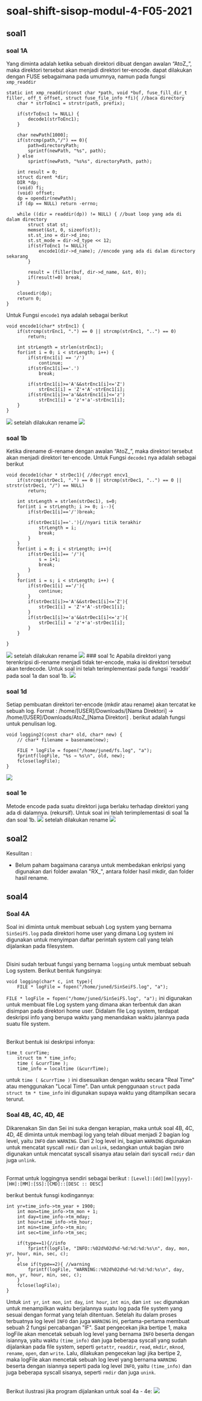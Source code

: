 # soal-shift-sisop-modul-4-F05-2021

## soal1
### soal 1A
Yang diminta adalah ketika sebuah direktori dibuat dengan awalan “AtoZ_”, maka direktori tersebut akan menjadi direktori ter-encode.
dapat dilakukan dengan FUSE sebagaimana pada umumnya, namun pada fungsi `xmp_readdir`
```
static int xmp_readdir(const char *path, void *buf, fuse_fill_dir_t filler, off_t offset, struct fuse_file_info *fi){ //baca directory
	char * strToEnc1 = strstr(path, prefix);
    
	if(strToEnc1 != NULL) {
        decode1(strToEnc1);
    }

	char newPath[1000];
	if(strcmp(path,"/") == 0){
		path=directoryPath;
		sprintf(newPath, "%s", path);
	} else 
        sprintf(newPath, "%s%s", directoryPath, path);

	int result = 0;
	struct dirent *dir;
	DIR *dp;
	(void) fi;
	(void) offset;
	dp = opendir(newPath);
	if (dp == NULL) return -errno;

	while ((dir = readdir(dp)) != NULL) { //buat loop yang ada di dalam directory
		struct stat st;
		memset(&st, 0, sizeof(st));
		st.st_ino = dir->d_ino;
		st.st_mode = dir->d_type << 12;
		if(strToEnc1 != NULL){
			encode1(dir->d_name); //encode yang ada di dalam directory sekarang
        }
		
		result = (filler(buf, dir->d_name, &st, 0));
		if(result!=0) break;
	}

	closedir(dp);
	return 0;
}
```
Untuk Fungsi `encode1` nya adalah sebagai berikut
```
void encode1(char* strEnc1) { 
	if(strcmp(strEnc1, ".") == 0 || strcmp(strEnc1, "..") == 0)
        return;
    
    int strLength = strlen(strEnc1);
    for(int i = 0; i < strLength; i++) {
		if(strEnc1[i] == '/') 
            continue;
		if(strEnc1[i]=='.')
            break;
        
		if(strEnc1[i]>='A'&&strEnc1[i]<='Z')
            strEnc1[i] = 'Z'+'A'-strEnc1[i];
        if(strEnc1[i]>='a'&&strEnc1[i]<='z')
            strEnc1[i] = 'z'+'a'-strEnc1[i];
    }
}
```
<img src="images/soal1a-before.png">
setelah dilakukan rename
<img src="images/soal1a-after.png">

### soal 1b
Ketika direname di-rename dengan awalan “AtoZ_”, maka direktori tersebut akan menjadi direktori ter-encode.
Untuk Fungsi `decode1` nya adalah sebagai berikut
```
void decode1(char * strDec1){ //decrypt encv1_
	if(strcmp(strDec1, ".") == 0 || strcmp(strDec1, "..") == 0 || strstr(strDec1, "/") == NULL) 
        return;
    
    int strLength = strlen(strDec1), s=0;
	for(int i = strLength; i >= 0; i--){
		if(strDec1[i]=='/')break;

		if(strDec1[i]=='.'){//nyari titik terakhir
			strLength = i;
			break;
		}
	}
	for(int i = 0; i < strLength; i++){
		if(strDec1[i]== '/'){
			s = i+1;
			break;
		}
	}
    for(int i = s; i < strLength; i++) {
		if(strDec1[i] =='/'){
            continue;
        }
        if(strDec1[i]>='A'&&strDec1[i]<='Z'){
            strDec1[i] = 'Z'+'A'-strDec1[i];
        }
        if(strDec1[i]>='a'&&strDec1[i]<='z'){
            strDec1[i] = 'z'+'a'-strDec1[i];
        }
    }
	
}
```
<img src="images/soal1b-before.png">
setelah dilakukan rename
<img src="images/soal1b-after.png">
### soal 1c
Apabila direktori yang terenkripsi di-rename menjadi tidak ter-encode, maka isi direktori tersebut akan terdecode. Untuk soal ini telah terimplementasi pada fungsi `readdir` pada soal 1a dan soal 1b.
<img src="images/soal1c.png">

### soal 1d
Setiap pembuatan direktori ter-encode (mkdir atau rename) akan tercatat ke sebuah log. Format : /home/[USER]/Downloads/[Nama Direktori] → /home/[USER]/Downloads/AtoZ_[Nama Direktori] .
berikut adalah fungsi untuk penulisan log.
```
void logging2(const char* old, char* new) {
	// char* filename = basename(new);

	FILE * logFile = fopen("/home/juned/fs.log", "a");
    fprintf(logFile, "%s → %s\n", old, new);
    fclose(logFile);
}
```
<img src="images/soal1d.png">

### soal 1e
Metode encode pada suatu direktori juga berlaku terhadap direktori yang ada di dalamnya. (rekursif).
Untuk soal ini telah terimplementasi di soal 1a dan soal 1b.
<img src="images/soal1e-before.png">
setelah dilakukan rename
<img src="images/soal1e-after.png">


## soal2
Kesulitan :
- Belum paham bagaimana caranya untuk membedakan enkripsi yang digunakan dari folder awalan "RX_", antara folder hasil mkdir, dan folder hasil rename.<br> 
## soal4
### Soal 4A
Soal ini diminta untuk membuat sebuah Log system yang bernama `SinSeiFS.log` pada direktori home user
yang dimana Log system ini digunakan untuk menyimpan daftar perintah system call yang telah dijalankan pada filesystem.<br><br>

Disini sudah terbuat fungsi yang bernama `logging` untuk membuat sebuah Log system. Berikut bentuk fungsinya:

```
void logging(char* c, int type){
    FILE * logFile = fopen("/home/juned/SinSeiFS.log", "a");
```

`FILE * logFile = fopen("/home/juned/SinSeiFS.log", "a");` ini digunakan untuk membuat file Log system yang dimana akan terbentuk 
dan akan disimpan pada direktori home user. Didalam file Log system, terdapat deskripsi info yang berupa waktu yang menandakan waktu 
jalannya pada suatu file system.<br><br>

Berikut bentuk isi deskripsi infonya:

```
time_t currTime;
	struct tm * time_info;
	time ( &currTime );
	time_info = localtime (&currTime);
```

untuk `time ( &currTime )` ini disesuaikan dengan waktu secara "Real Time" atau menggunakan "Local Time". Dan untuk penggunaan `struct` pada `struct tm * time_info` ini digunakan supaya waktu yang ditampilkan secara terurut.

### Soal 4B, 4C, 4D, 4E
Dikarenakan Sin dan Sei ini suka dengan kerapian, maka untuk soal 4B, 4C, 4D, 4E diminta untuk membagi log yang telah dibuat menjadi 2 bagian log level,
yaitu `INFO` dan `WARNING`. Dari 2 log level ini, bagian `WARNING` digunakan untuk mencatat syscall `rmdir` dan `unlink`, sedangkan untuk bagian `INFO` 
digunakan untuk mencatat syscall sisanya atau selain dari syscall `rmdir` dan juga `unlink`.<br><br> 

Format untuk loggingnya sendiri sebagai berikut :
`[Level]:[dd][mm][yyyy]-[HH]:[MM]:[SS]:[CMD]::[DESC :: DESC]`

berikut bentuk funsgi kodingannya:

```
int yr=time_info->tm_year + 1900;
	int mon=time_info->tm_mon + 1;
	int day=time_info->tm_mday;
	int hour=time_info->tm_hour;
	int min=time_info->tm_min;
	int sec=time_info->tm_sec;

    if(type==1){//info
        fprintf(logFile, "INFO::%02d%02d%d-%d:%d:%d:%s\n", day, mon, yr, hour, min, sec, c);
    }
    else if(type==2){ //warning
        fprintf(logFile, "WARNING::%02d%02d%d-%d:%d:%d:%s\n", day, mon, yr, hour, min, sec, c);
    }
    fclose(logFile);
}
```

Untuk `int yr`, `int mon`, `int day`, `int hour`, `int min`, dan `int sec` digunakan untuk menampilkan waktu berjalannya suatu log pada file system yang
sesuai dengan format yang telah ditentuan. Setelah itu dalam proses terbuatnya log level `INFO` dan juga `WARNING` ini, pertama-pertama membuat sebuah 2 fungsi 
percabangan "IF". Saat pengecekan jika bertipe 1, maka logFile akan mencetak sebuah log level yang bernama `INFO` beserta dengan isiannya, yaitu waktu `(time_info)` 
dan juga beberapa syscall yang sudah dijalankan pada file system, seperti `getattr`, `readdir`, `read`, `mkdir`, `mknod`, `rename`, `open`, dan `write`. Lalu, 
dilakukan pengecekan lagi jika bertipe 2, maka logFile akan mencetak sebuah log level yang bernama `WARNING` beserta dengan isiannya seperti pada log level `INFO`, 
yaitu `(time_info)` dan juga beberapa syscall sisanya, seperti `rmdir` dan juga `unink`.<br><br>

Berikut ilustrasi jika program dijalankan untuk soal 4a - 4e:
<img src="images/soal4.png">

